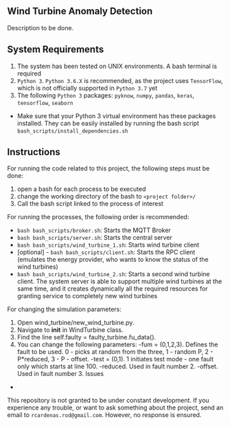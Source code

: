 Wind Turbine Anomaly Detection
-
Description to be done.

System Requirements
- 
1. The system has been tested on UNIX environments. A bash terminal is required
2. `Python 3`. `Python 3.6.X` is recommended, as the project uses `TensorFlow`, which is not officially supported in `Python 3.7` yet
3. The following `Python 3` packages: `pyknow`, `numpy`, `pandas`, `keras`, `tensorflow`, `seaborn`
- Make sure that your Python 3 virtual environment has these packages installed. They can be easily installed by running the bash script `bash_scripts/install_dependencies.sh`


Instructions
-
For running the code related to this project, the following steps must be done:
1. open a bash for each process to be executed
2. change the working directory of the bash to `<project folder>/`
3. Call the bash script linked to the process of interest

For running the processes, the following order is recommended:
- `bash bash_scripts/broker.sh`: Starts the MQTT Broker
- `bash bash_scripts/server.sh`: Starts the central server
- `bash bash_scripts/wind_turbine_1.sh`: Starts wind turbine client
- [optional] - `bash bash_scripts/client.sh`: Starts the RPC client (emulates the energy provider, who wants to know the status of the wind turbines)
- `bash bash_scripts/wind_turbine_2.sh`: Starts a second wind turbine client. The system server is able to support multiple wind turbines at the same time, and it creates dynamically all the required resources for granting service to completely new wind turbines

For changing the simulation parameters:
1. Open wind_turbine/new_wind_turbine.py.
2. Navigate to __init__ in WindTurbine class.
3. Find the line self.faulty = faulty_turbine.fu_data().
4. You can change the following parameters:
	-fum = (0,1,2,3). Defines the fault to be used. 0 - picks at random from the three, 1 - random P, 2 - P*reduced, 3 - P - offset.
	-test = (0,1). 1 initiates test mode - one fault only which starts at line 100.
	-reduced. Used in fault number 2.
	-offset. Used in fault number 3.
Issues
-
This repository is not granted to be under constant development. If you experience any trouble, or want to ask something about the project, send an email to `rcardenas.rod@gmail.com`. However, no response is ensured.
